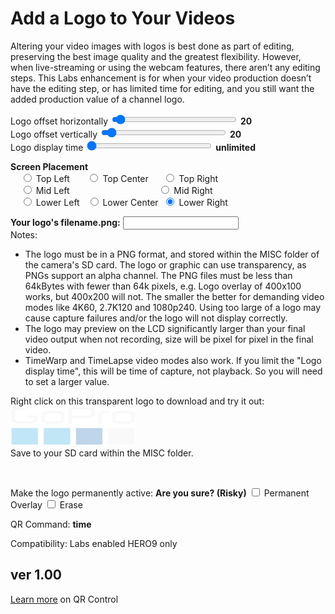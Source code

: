 <script src="../../jquery.min.js"></script>
<script src="../../qrcodeborder.js"></script>
<style>
        #qrcode{
            width: 100%;
        }
        div{
            width: 100%;
            display: inline-block;
        }
</style>

# Add a Logo to Your Videos

Altering your video images with logos is best done as part of editing, preserving the best image quality and the greatest flexibility. However, when live-streaming or using the webcam features, there aren’t any editing steps. This Labs enhancement is for when your video production doesn’t have the editing step, or has limited time for editing, and you still want the added production value of a channel logo.
 
Logo offset horizontally <input type="range" style="width: 200px;" id="xpos" name="xpos" min="0" max="600" value="20"><label for="xpos"></label> <b id="xpostxt">20</b><br>
Logo offset vertically <input type="range" style="width: 200px;" id="ypos" name="ypos" min="0" max="400" value="20"><label for="ypos"></label> <b id="ypostxt">20</b><br>
Logo display time <input type="range" style="width: 200px;" id="brnt" name="brnt" min="0" max="149" value="0"><label for="brnt"></label> <b id="brnttxt">unlimited</b>

**Screen Placement** <br>
  &nbsp;&nbsp;&nbsp;&nbsp;<input type="radio" id="sp1" name="placement" value="TL"> <label for="sp1">Top Left    </label>&nbsp;&nbsp;&nbsp;&nbsp;&nbsp;
  <input type="radio" id="sp2" name="placement" value="TC"> <label for="sp2">Top Center  </label>&nbsp;&nbsp;&nbsp;&nbsp;
  <input type="radio" id="sp3" name="placement" value="TR"> <label for="sp3">Top Right   </label><br>
  &nbsp;&nbsp;&nbsp;&nbsp;<input type="radio" id="sp4" name="placement" value="ML"> <label for="sp4">Mid Left    </label>&nbsp;&nbsp;&nbsp;&nbsp;&nbsp;&nbsp;&nbsp;&nbsp;&nbsp;&nbsp;&nbsp;&nbsp;&nbsp;&nbsp;&nbsp;&nbsp;&nbsp;&nbsp;&nbsp;&nbsp;&nbsp;&nbsp;&nbsp;&nbsp;&nbsp;&nbsp;&nbsp;&nbsp;&nbsp;&nbsp;&nbsp;&nbsp;&nbsp;&nbsp;
  <input type="radio" id="sp5" name="placement" value="MR"> <label for="sp5">Mid Right   </label><br>
  &nbsp;&nbsp;&nbsp;&nbsp;<input type="radio" id="sp6" name="placement" value="BL"> <label for="sp6">Lower Left  </label>&nbsp;
  <input type="radio" id="sp7" name="placement" value="BC"> <label for="sp7">Lower Center</label>&nbsp;
  <input type="radio" id="sp8" name="placement" value="BR" checked> <label for="sp8">Lower Right </label>&nbsp;<br>
  
**Your logo's filename.png:**  <input type="text" id="pngname" value=""><br>
Notes: 
- The logo must be in a PNG format, and stored within the MISC folder of the camera's SD card. The logo or graphic can use transparency, as PNGs support an alpha channel. The PNG files must be less than 64kBytes with fewer than 64k pixels, e.g. Logo overlay of 400x100 works, but 400x200 will not. The smaller the better for demanding video modes like 4K60, 2.7K120 and 1080p240. Using too large of a logo may cause capture failures and/or the logo will not display correctly.
- The logo may preview on the LCD significantly larger than your final video output when not recording, size will be pixel for pixel in the final video.
- TimeWarp and TimeLapse video modes also work. If you limit the "Logo display time", this will be time of capture, not playback. So you will need to set a larger value.      

Right click on this transparent logo to download and try it out:<br>
![GoProLogo.png](GoProLogo.png)<br>Save to your SD card within the MISC folder.

<center>
<div id="qrcode"></div>
<br>
</center>

Make the logo permanently active: **Are you sure? (Risky)**  <input type="checkbox" id="permanent" name="permanent"> <label for="permanent">Permanent Overlay</label> <input type="checkbox" id="erase" name="erase"> <label for="erase">Erase</label><br>

QR Command: <b id="qrtext">time</b><br>

		
Compatibility: Labs enabled HERO9 only
        
## ver 1.00
[Learn more](..) on QR Control

<script>
var once = true;
var qrcode;
var cmd = "";
var lasttimecmd = "";
var changed = true;

function dcmd(cmd, id) {
    var x;
    var i;
	if(document.getElementById(id) !== null)
	{
		x = document.getElementById(id).checked;
		if( x === true)
			cmd = cmd + document.getElementById(id).value;
	}
	else
	{
		for (i = 1; i < 15; i++) { 
			var newid = id+i;
			if(document.getElementById(newid) !== null)
			{
				x = document.getElementById(newid).checked;
				if( x === true)
					cmd = cmd + document.getElementById(newid).value;
			}
		}
	}
	return cmd;
}

function makeQR() 
{	
  if(once === true)
  {
    qrcode = new QRCode(document.getElementById("qrcode"), 
    {
      text : "\"You need to add\na logo using the\nPNG file format\"",
      width : 360,
      height : 360,
      correctLevel : QRCode.CorrectLevel.M
    });
    once = false;
  }
}

function timeLoop()
{
  if(document.getElementById("pngname") !== null)
  {
    var mtype = "o";
	var pos = dcmd("","sp");	
   
	if(document.getElementById("permanent").checked === true)
	{
		mtype = "!";
    }

    cmd = mtype + "MBRNX=" + document.getElementById("xpos").value + "," + document.getElementById("ypos").value;
	cmd = cmd + mtype + "MBRNP=\"" + pos + "\"";
	
	var filename = document.getElementById("pngname").value;
	
	
	if(filename.length > 4)
	{
		if(document.getElementById("xpostxt") !== null)
		{
			var s = 0;
			var x = document.getElementById("xpos").value;
			var y = document.getElementById("ypos").value; 
			var tm = document.getElementById("brnt").value; 
			document.getElementById("xpostxt").innerHTML = x;
			document.getElementById("ypostxt").innerHTML = y;
			
			if(tm == 0) 
			{
				s = 0;
				document.getElementById("brnttxt").innerHTML = "unlimited";
			}
			else if (tm < 30)
			{
				s = Math.trunc(100*tm/30)/100;
				document.getElementById("brnttxt").innerHTML = s + " secs";
			}
			else if (tm < 90)
			{
				s = tm-29;
				document.getElementById("brnttxt").innerHTML = s + " secs";
			}
			else
			{
				s = (tm-89)*60;
				document.getElementById("brnttxt").innerHTML = (tm-89) + " mins";
			}
			
			cmd = cmd + mtype + "MBRNT=" + s;
		}
		cmd = cmd + mtype + "MLOGO=\"" + document.getElementById("pngname").value + "\"";
	}
	else
	{
		cmd = "\"You need to add\na logo using the\nPNG file format\"";
	}
	if(document.getElementById("erase").checked === true)
	{
		cmd = mtype + "MLOGO=\"\"";
	}
  }
  else
  {
    cmd = "oMLOGO=\"\"";
  }

  qrcode.clear(); 
  qrcode.makeCode(cmd);
  
  
  if(cmd != lasttimecmd)
  {
	changed = true;
	lasttimecmd = cmd;
  }
	
  if(changed === true)
  {
	document.getElementById("qrtext").innerHTML = cmd;
	changed = false;
  }
  
  var t = setTimeout(timeLoop, 50);
}

function myReloadFunction() {
  location.reload();
}

makeQR();
timeLoop();
</script>
